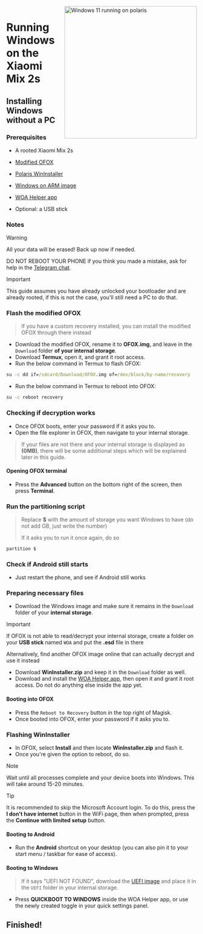 <img align="right" src="https://github.com/n00b69/woa-polaris/blob/main/polaris.png" width="350" alt="Windows 11 running on polaris">

# Running Windows on the Xiaomi Mix 2s

## Installing Windows without a PC

### Prerequisites
- A rooted Xiaomi Mix 2s

- [Modified OFOX](https://github.com/n00b69/woa-polaris/releases/download/Files/modded-ofox-polaris.img)

- [Polaris WinInstaller](https://github.com/n00b69/woa-polaris/releases/download/Files/PolarisWinInstaller.zip)

- [Windows on ARM image](https://arkt-7.github.io/woawin/)

- [WOA Helper app](https://github.com/n00b69/woa-helper/releases/tag/APK)

- Optional: a USB stick

### Notes
> [!WARNING]  
> All your data will be erased! Back up now if needed.
> 
> DO NOT REBOOT YOUR PHONE if you think you made a mistake, ask for help in the [Telegram chat](https://t.me/WinOnMix2s).

> [!Important]
> This guide assumes you have already unlocked your bootloader and are already rooted, if this is not the case, you'll still need a PC to do that.

### Flash the modified OFOX
> If you have a custom recovery installed, you can install the modified OFOX through there instead
- Download the modified OFOX, rename it to **OFOX.img**, and leave in the `Download` folder **of your internal storage**.
- Download **Termux**, open it, and grant it root access.
- Run the below command in Termux to flash OFOX:
```cmd
su -c dd if=/sdcard/Download/OFOX.img of=/dev/block/by-name/recovery
```
- Run the below command in Termux to reboot into OFOX:
```cmd
su -c reboot recovery
```

### Checking if decryption works
- Once OFOX boots, enter your password if it asks you to.
- Open the file explorer in OFOX, then navigate to your internal storage.
> If your files are not there and your internal storage is displayed as **(0MB)**, there will be some additional steps which will be explained later in this guide.

#### Opening OFOX terminal
- Press the **Advanced** button on the bottom right of the screen, then press **Terminal**.

### Run the partitioning script
> Replace **$** with the amount of storage you want Windows to have (do not add GB, just write the number)
> 
> If it asks you to run it once again, do so
```cmd
partition $
``` 

### Check if Android still starts
- Just restart the phone, and see if Android still works

### Preparing necessary files
- Download the Windows image and make sure it remains in the `Download` folder of your **internal storage**.
> [!Important]
> If OFOX is not able to read/decrypt your internal storage, create a folder on your **USB stick** named `WOA` and put the **.esd** file in there
>
> Alternatively, find another OFOX image online that can actually decrypt and use it instead
- Download **WinInstaller.zip** and keep it in the `Download` folder as well.
- Download and install the [WOA Helper app](https://github.com/n00b69/woa-helper/releases/tag/APK), then open it and grant it root access. Do not do anything else inside the app yet.

#### Booting into OFOX
- Press the `Reboot to Recovery` button in the top right of Magisk.
- Once booted into OFOX, enter your password if it asks you to.

### Flashing WinInstaller
- In OFOX, select **Install** and then locate **WinInstaller.zip** and flash it.
- Once you're given the option to reboot, do so.
> [!Note]
> Wait until all processes complete and your device boots into Windows. This will take around 15-20 minutes.

> [!Tip]
> It is recommended to skip the Microsoft Account login. To do this,  press the **I don't have internet** button in the WiFi page, then when prompted, press the **Continue with limited setup** button.

#### Booting to Android
- Run the **Android** shortcut on your desktop (you can also pin it to your start menu / taskbar for ease of access).

#### Booting to Windows
> If it says "UEFI NOT FOUND", download the [UEFI image](https://github.com/n00b69/woa-dipper/releases/tag/UEFI) and place it in the `UEFI` folder in your internal storage.
- Press **QUICKBOOT TO WINDOWS** inside the WOA Helper app, or use the newly created toggle in your quick settings panel.

## Finished!


























